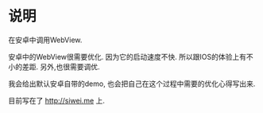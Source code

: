 # 说明

在安卓中调用WebView.

安卓中的WebView很需要优化. 因为它的启动速度不快. 所以跟IOS的体验上有不小的差距.
另外,也很需要调优.

我会给出默认安卓自带的demo, 也会把自己在这个过程中需要的优化心得写出来.

目前写在了 http://siwei.me 上.

